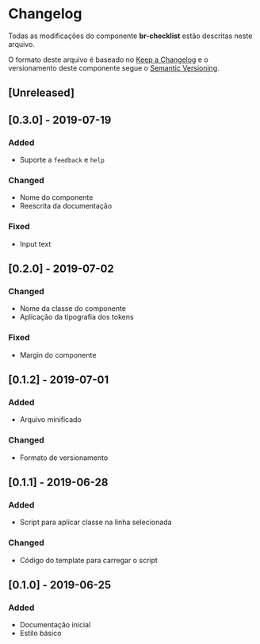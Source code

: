 # Changelog
Todas as modificações do componente **br-checklist** estão descritas neste arquivo.

O formato deste arquivo é baseado no [Keep a Changelog](https://keepachangelog.com/en/1.0.0/) e o versionamento deste componente segue o [Semantic Versioning](https://semver.org/spec/v2.0.0.html).

## [Unreleased]

## [0.3.0] - 2019-07-19
### Added
- Suporte a `feedback` e `help`

### Changed
- Nome do componente
- Reescrita da documentação

### Fixed
- Input text

## [0.2.0] - 2019-07-02
### Changed
- Nome da classe do componente
- Aplicação da tipografia dos tokens

### Fixed
- Margin do componente

## [0.1.2] - 2019-07-01
### Added
- Arquivo minificado

### Changed
- Formato de versionamento

## [0.1.1] - 2019-06-28
### Added
- Script para aplicar classe na linha selecionada

### Changed
- Código do template para carregar o script

## [0.1.0] - 2019-06-25
### Added
- Documentação inicial
- Estilo básico
